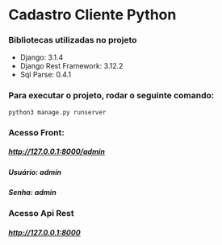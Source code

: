 # Cadastro Cliente Python

### Bibliotecas utilizadas no projeto
- Django: 3.1.4
- Django Rest Framework: 3.12.2
- Sql Parse: 0.4.1

### Para executar o projeto, rodar o seguinte comando:
```
python3 manage.py runserver
```

### Acesso Front:
##### http://127.0.0.1:8000/admin
##### **Usuário:** admin
##### **Senha:** admin

### Acesso Api Rest
##### http://127.0.0.1:8000